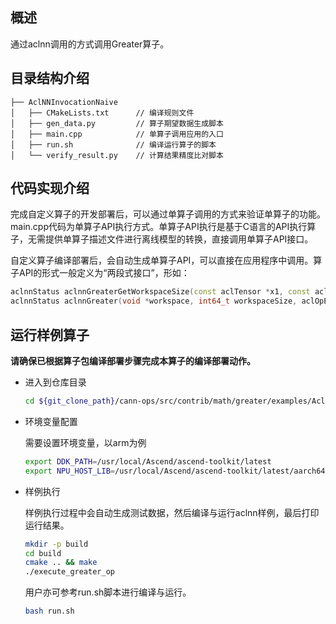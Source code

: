 ## 概述
通过aclnn调用的方式调用Greater算子。

## 目录结构介绍
``` 
├── AclNNInvocationNaive
│   ├── CMakeLists.txt      // 编译规则文件
│   ├── gen_data.py         // 算子期望数据生成脚本
│   ├── main.cpp            // 单算子调用应用的入口
│   ├── run.sh              // 编译运行算子的脚本
│   └── verify_result.py    // 计算结果精度比对脚本
``` 
## 代码实现介绍
完成自定义算子的开发部署后，可以通过单算子调用的方式来验证单算子的功能。main.cpp代码为单算子API执行方式。单算子API执行是基于C语言的API执行算子，无需提供单算子描述文件进行离线模型的转换，直接调用单算子API接口。    

自定义算子编译部署后，会自动生成单算子API，可以直接在应用程序中调用。算子API的形式一般定义为“两段式接口”，形如：
   ```cpp    
   aclnnStatus aclnnGreaterGetWorkspaceSize(const aclTensor *x1, const aclTensor *x2, const aclTensor *out, uint64_t workspaceSize, aclOpExecutor **executor);
   aclnnStatus aclnnGreater(void *workspace, int64_t workspaceSize, aclOpExecutor **executor, aclrtStream stream);
   ```

## 运行样例算子
  **请确保已根据算子包编译部署步骤完成本算子的编译部署动作。**

  - 进入到仓库目录

    ```bash
    cd ${git_clone_path}/cann-ops/src/contrib/math/greater/examples/AclNNInvocationNaive
    ```

  - 环境变量配置
    
    需要设置环境变量，以arm为例
    
    ```bash
    export DDK_PATH=/usr/local/Ascend/ascend-toolkit/latest
    export NPU_HOST_LIB=/usr/local/Ascend/ascend-toolkit/latest/aarch64-linux/devlib
    ```
  - 样例执行
    
    样例执行过程中会自动生成测试数据，然后编译与运行aclnn样例，最后打印运行结果。
    
    ```bash
    mkdir -p build
    cd build
    cmake .. && make
    ./execute_greater_op
    ```
    
    用户亦可参考run.sh脚本进行编译与运行。

    ```bash
    bash run.sh
    ```